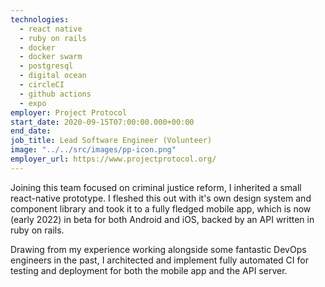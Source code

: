 ```yaml
---
technologies:
  - react native
  - ruby on rails
  - docker
  - docker swarm
  - postgresql
  - digital ocean
  - circleCI
  - github actions
  - expo
employer: Project Protocol
start_date: 2020-09-15T07:00:00.000+00:00
end_date:
job_title: Lead Software Engineer (Volunteer)
image: "../../src/images/pp-icon.png"
employer_url: https://www.projectprotocol.org/
---
```


Joining this team focused on criminal justice reform, I inherited a small react-native prototype. I fleshed this out
with it's own design system and component library and took it to a fully fledged mobile app, which is now (early 2022) in beta for
both Android and iOS, backed by an API written in ruby on rails.

Drawing from my experience working alongside some fantastic
DevOps engineers in the past, I architected and implement
fully automated CI for testing and deployment for both the mobile app
and the API server.
